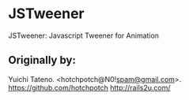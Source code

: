 JSTweener
=========

JSTweener: Javascript Tweener for Animation

Originally by:
--------------

Yuichi Tateno. <hotchpotch@N0!spam@gmail.com>.
https://github.com/hotchpotch
http://rails2u.com/

